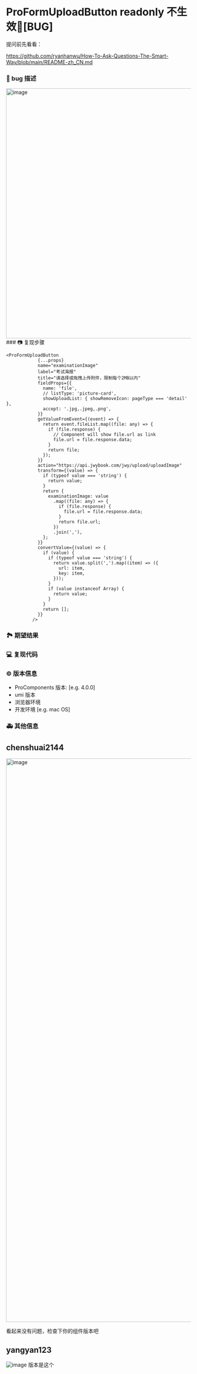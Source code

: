 # ProFormUploadButton readonly 不生效🐛[BUG]

提问前先看看：

https://github.com/ryanhanwu/How-To-Ask-Questions-The-Smart-Way/blob/main/README-zh_CN.md

### 🐛 bug 描述

<img width="681" alt="image" src="https://user-images.githubusercontent.com/10812007/236401492-88b225a0-3e90-485a-a5da-e25049c68a1c.png">
### 📷 复现步骤

<!--
清晰描述复现步骤，让别人也能看到问题，如果可能，尽量提供可执行代码，
如：https://codesandbox.io/ 在此处创建一个 codesandbox，方便我们更快的排查和复现问题
-->

```
<ProFormUploadButton
            {...props}
            name="examinationImage"
            label="考试海报"
            title="请选择或拖拽上传附件，限制每个2MB以内"
            fieldProps={{
              name: 'file',
              // listType: 'picture-card',
              showUploadList: { showRemoveIcon: pageType === 'detail' },
              accept: '.jpg,.jpeg,.png',
            }}
            getValueFromEvent={(event) => {
              return event.fileList.map((file: any) => {
                if (file.response) {
                  // Component will show file.url as link
                  file.url = file.response.data;
                }
                return file;
              });
            }}
            action="https://api.jwybook.com/jwy/upload/uploadImage"
            transform={(value) => {
              if (typeof value === 'string') {
                return value;
              }
              return {
                examinationImage: value
                  .map((file: any) => {
                    if (file.response) {
                      file.url = file.response.data;
                    }
                    return file.url;
                  })
                  .join(','),
              };
            }}
            convertValue={(value) => {
              if (value) {
                if (typeof value === 'string') {
                  return value.split(',').map((item) => ({
                    url: item,
                    key: item,
                  }));
                }
                if (value instanceof Array) {
                  return value;
                }
              }
              return [];
            }}
          />
```

### 🏞 期望结果

<!--
描述你原本期望看到的结果
-->

### 💻 复现代码

<!--
提供可复现的代码，仓库，或线上示例
-->

### © 版本信息

- ProComponents 版本: [e.g. 4.0.0]
- umi 版本
- 浏览器环境
- 开发环境 [e.g. mac OS]

### 🚑 其他信息

<!--
如截图等其他信息可以贴在这里
-->

## chenshuai2144

  <img width="1535" alt="image" src="https://user-images.githubusercontent.com/8186664/236420357-3d2791be-3755-4678-8c21-37c829722aac.png">

看起来没有问题，检查下你的组件版本吧

## yangyan123

![image](https://user-images.githubusercontent.com/10812007/236421613-c0a9095d-bcac-4e2d-af26-35fd6b440506.png)
版本是这个
